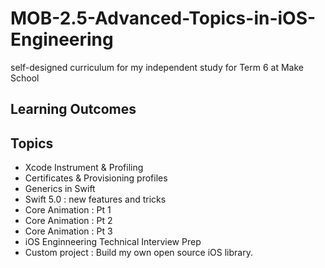 # MOB-2.5-Advanced-Topics-in-iOS-Engineering
self-designed curriculum for my independent study for Term 6 at Make School


## Learning Outcomes

## Topics 

* Xcode Instrument & Profiling
* Certificates & Provisioning profiles
* Generics in Swift
* Swift 5.0 : new features and tricks
* Core Animation : Pt 1
* Core Animation : Pt 2
* Core Animation : Pt 3
* iOS Enginneering Technical Interview Prep
* Custom project : Build my own open source iOS library.

